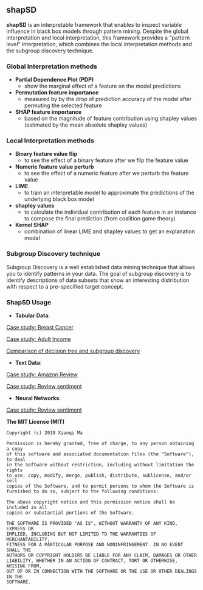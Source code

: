 ## shapSD

**shapSD** is an interpretable framework that enables to inspect variable influence in black box models through pattern mining. Despite the global interpretation and local interpretation, this framework provides a "pattern level" interpretation, which combines the local interpretation methods and the subgroup discovery technique. 

### Global Interpretation methods

- **Partial Dependence Plot (PDP)**
    - show the marginal effect of a feature on the model predictions
- **Permutation feature importance**
    - measured by by the drop of prediction accuracy of the model after permuting the selected feature
- **SHAP feature importance**
    - based on the magnitude of feature contribution using shapley values (estimated by the mean absolute shapley values)

### Local Interpretation methods

- **Binary feature value flip**
    - to see the effect of a binary feature after we flip the feature value
- **Numeric feature value perturb**
    - to see the effect of a numeric feature after we perturb the feature value
- **LIME** 
    - to train an interpretable model to approximate the predictions of the underlying black box model
- **shapley values**
    - to calculate the individual contribution of each feature in an instance to compose the final prediction (from coalition game theory)
- **Kernel SHAP**
    - combination of linear LIME and shapley values to get an explanation model

### Subgroup Discovery technique

Subgroup Discovery is a well established data mining technique that allows you to identify patterns in your data. The goal of subgroup discovery is to identify descriptions of data subsets that show an interesting distribution with respect to a pre-specified target concept.



### ShapSD Usage

- **Tabular Data**:

[Case study: Breast Cancer](https://github.com/XiaoqiMa/shapSD/blob/master/doc/03-Case%20Study%20Breast%20Cancer%20dataset.ipynb)

[Case study: Adult Income](https://github.com/XiaoqiMa/shapSD/blob/master/doc/04-Case%20Study%20Adult%20dataset.ipynb)

[Comparison of decision tree and subgroup discovery](https://github.com/XiaoqiMa/shapSD/blob/master/doc/02-Comparison%20between%20decision%20tree%20and%20subgroup%20discovery.ipynb)

- **Text Data**:

[Case study: Amazon Review](https://github.com/XiaoqiMa/shapSD/blob/master/doc/05-Amazon%20review%20explanation.ipynb)

[Case study: Review sentiment](https://github.com/XiaoqiMa/shapSD/blob/master/doc/06-Review%20sentiment%20explanation.ipynb)

- **Neural Networks**:

[Case study: Review sentiment](https://github.com/XiaoqiMa/shapSD/blob/master/doc/07-Neural%20Networks.ipynb)


**The MIT License (MIT)**

    Copyright (c) 2019 Xiaoqi Ma
    
    Permission is hereby granted, free of charge, to any person obtaining a copy
    of this software and associated documentation files (the "Software"), to deal
    in the Software without restriction, including without limitation the rights
    to use, copy, modify, merge, publish, distribute, sublicense, and/or sell
    copies of the Software, and to permit persons to whom the Software is
    furnished to do so, subject to the following conditions:
    
    The above copyright notice and this permission notice shall be included in all
    copies or substantial portions of the Software.
    
    THE SOFTWARE IS PROVIDED "AS IS", WITHOUT WARRANTY OF ANY KIND, EXPRESS OR
    IMPLIED, INCLUDING BUT NOT LIMITED TO THE WARRANTIES OF MERCHANTABILITY,
    FITNESS FOR A PARTICULAR PURPOSE AND NONINFRINGEMENT. IN NO EVENT SHALL THE
    AUTHORS OR COPYRIGHT HOLDERS BE LIABLE FOR ANY CLAIM, DAMAGES OR OTHER
    LIABILITY, WHETHER IN AN ACTION OF CONTRACT, TORT OR OTHERWISE, ARISING FROM,
    OUT OF OR IN CONNECTION WITH THE SOFTWARE OR THE USE OR OTHER DEALINGS IN THE
    SOFTWARE.
